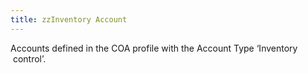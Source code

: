 ```yaml
---
title: zzInventory Account
---
```



Accounts defined in the COA profile with the Account Type ‘Inventory   control’.
